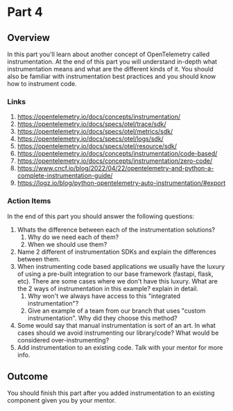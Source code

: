 # Part 4

## Overview

In this part you'll learn about another concept of OpenTelemetry called instrumentation.
At the end of this part you will understand in-depth what instrumentation means and what are the different kinds of it.
You should also be familiar with instrumentation best practices and you should know how to instrument code.

### Links

1. <https://opentelemetry.io/docs/concepts/instrumentation/>
2. <https://opentelemetry.io/docs/specs/otel/trace/sdk/>
3. <https://opentelemetry.io/docs/specs/otel/metrics/sdk/>
4. <https://opentelemetry.io/docs/specs/otel/logs/sdk/>
5. <https://opentelemetry.io/docs/specs/otel/resource/sdk/>
6. <https://opentelemetry.io/docs/concepts/instrumentation/code-based/>
7. <https://opentelemetry.io/docs/concepts/instrumentation/zero-code/>
8. <https://www.cncf.io/blog/2022/04/22/opentelemetry-and-python-a-complete-instrumentation-guide/>
9. <https://logz.io/blog/python-opentelemetry-auto-instrumentation/#export>

### Action Items

In the end of this part you should answer the following questions:

1. Whats the difference between each of the instrumentation solutions?
   1. Why do we need each of them?
   2. When we should use them?
2. Name 2 different of instrumentation SDKs and explain the differences between them.
3. When instrumenting code based applications we usually have the luxury of using a pre-built integration to our base framework (fastapi, flask, etc). There are some cases where we don't have this luxury. What are the 2 ways of instrumentation in this example? explain in detail.
    1. Why won't we always have access to this "integrated instrumentation"?
    2. Give an example of a team from our branch that uses "custom instrumentation". Why did they choose this method?
3. Some would say that manual instrumentation is sort of an art. In what cases should we avoid instrumenting our library/code? What would be considered over-instrumenting?
4. Add instrumentation to an existing code. Talk with your mentor for more info.

## Outcome

You should finish this part after you added instrumentation to an existing component given you by your mentor.
